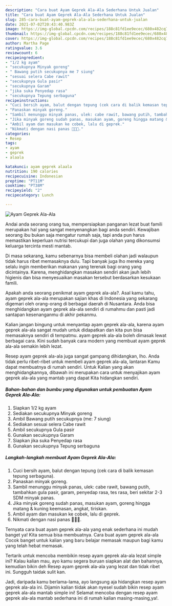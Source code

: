 ```yaml
---
description: "Cara buat Ayam Geprek Ala-Ala Sederhana Untuk Jualan"
title: "Cara buat Ayam Geprek Ala-Ala Sederhana Untuk Jualan"
slug: 285-cara-buat-ayam-geprek-ala-ala-sederhana-untuk-jualan
date: 2021-07-02T20:43:40.983Z
image: https://img-global.cpcdn.com/recipes/188c81fd1ee9ecec/680x482cq70/ayam-geprek-ala-ala-foto-resep-utama.jpg
thumbnail: https://img-global.cpcdn.com/recipes/188c81fd1ee9ecec/680x482cq70/ayam-geprek-ala-ala-foto-resep-utama.jpg
cover: https://img-global.cpcdn.com/recipes/188c81fd1ee9ecec/680x482cq70/ayam-geprek-ala-ala-foto-resep-utama.jpg
author: Martha Page
ratingvalue: 3.6
reviewcount: 6
recipeingredient:
- "1/2 kg ayam"
- "secukupnya Minyak goreng"
- " Bawang putih secukupnya me 7 siung"
- "sesuai selera Cabe rawit"
- "secukupnya Gula pasir"
- "secukupnya Garam"
- "jika suka Penyedap rasa"
- "secukupnya Tepung serbaguna"
recipeinstructions:
- "Cuci bersih ayam, balut dengan tepung (cek cara di balik kemasan tepung serbaguna)."
- "Panaskan minyak goreng."
- "Sambil menunggu minyak panas, ulek: cabe rawit, bawang putih, tambahkan gula pasir, garam, penyedap rasa, tes rasa, beri sekitar 2-3 SDM minyak panas."
- "Jika minyak goreng sudah panas, masukan ayam, goreng hingga matang &amp; kuning keemasan, angkat, tiriskan."
- "Ambil ayam dan masukan ke cobek, lalu di geprek."
- "Nikmati dengan nasi panas 🥰🥰🥰."
categories:
- Resep
tags:
- ayam
- geprek
- alaala

katakunci: ayam geprek alaala 
nutrition: 190 calories
recipecuisine: Indonesian
preptime: "PT11M"
cooktime: "PT38M"
recipeyield: "2"
recipecategory: Lunch

---
```



![Ayam Geprek Ala-Ala](https://img-global.cpcdn.com/recipes/188c81fd1ee9ecec/680x482cq70/ayam-geprek-ala-ala-foto-resep-utama.jpg)

Andai anda seorang orang tua, mempersiapkan panganan lezat buat famili merupakan hal yang sangat menyenangkan bagi anda sendiri. Kewajiban seorang ibu bukan saja mengatur rumah saja, tapi anda pun harus memastikan keperluan nutrisi tercukupi dan juga olahan yang dikonsumsi keluarga tercinta mesti mantab.

Di masa  sekarang, kamu sebenarnya bisa membeli olahan jadi walaupun tidak harus ribet memasaknya dulu. Tapi banyak juga lho mereka yang selalu ingin memberikan makanan yang terenak bagi orang yang dicintainya. Karena, menghidangkan masakan sendiri akan jauh lebih higienis dan bisa menyesuaikan masakan tersebut berdasarkan kesukaan famili. 



Apakah anda seorang penikmat ayam geprek ala-ala?. Asal kamu tahu, ayam geprek ala-ala merupakan sajian khas di Indonesia yang sekarang digemari oleh orang-orang di berbagai daerah di Nusantara. Anda bisa menghidangkan ayam geprek ala-ala sendiri di rumahmu dan pasti jadi santapan kesenanganmu di akhir pekanmu.

Kalian jangan bingung untuk menyantap ayam geprek ala-ala, karena ayam geprek ala-ala sangat mudah untuk didapatkan dan kita pun bisa memasaknya sendiri di tempatmu. ayam geprek ala-ala boleh dimasak lewat berbagai cara. Kini sudah banyak cara modern yang membuat ayam geprek ala-ala semakin lebih lezat.

Resep ayam geprek ala-ala juga sangat gampang dihidangkan, lho. Anda tidak perlu ribet-ribet untuk membeli ayam geprek ala-ala, lantaran Kamu dapat membuatnya di rumah sendiri. Untuk Kalian yang akan menghidangkannya, dibawah ini merupakan cara untuk menyajikan ayam geprek ala-ala yang mantab yang dapat Kita hidangkan sendiri.

<!--inarticleads1-->

##### Bahan-bahan dan bumbu yang digunakan untuk pembuatan Ayam Geprek Ala-Ala:

1. Siapkan 1/2 kg ayam
1. Sediakan secukupnya Minyak goreng
1. Ambil  Bawang putih secukupnya (me: 7 siung)
1. Sediakan sesuai selera Cabe rawit
1. Ambil secukupnya Gula pasir
1. Gunakan secukupnya Garam
1. Siapkan jika suka Penyedap rasa
1. Gunakan secukupnya Tepung serbaguna




<!--inarticleads2-->

##### Langkah-langkah membuat Ayam Geprek Ala-Ala:

1. Cuci bersih ayam, balut dengan tepung (cek cara di balik kemasan tepung serbaguna).
1. Panaskan minyak goreng.
1. Sambil menunggu minyak panas, ulek: cabe rawit, bawang putih, tambahkan gula pasir, garam, penyedap rasa, tes rasa, beri sekitar 2-3 SDM minyak panas.
1. Jika minyak goreng sudah panas, masukan ayam, goreng hingga matang &amp; kuning keemasan, angkat, tiriskan.
1. Ambil ayam dan masukan ke cobek, lalu di geprek.
1. Nikmati dengan nasi panas 🥰🥰🥰.




Ternyata cara buat ayam geprek ala-ala yang enak sederhana ini mudah banget ya! Kita semua bisa membuatnya. Cara buat ayam geprek ala-ala Cocok banget untuk kalian yang baru belajar memasak maupun bagi kamu yang telah hebat memasak.

Tertarik untuk mencoba membikin resep ayam geprek ala-ala lezat simple ini? Kalau kalian mau, ayo kamu segera buruan siapkan alat dan bahannya, kemudian bikin deh Resep ayam geprek ala-ala yang lezat dan tidak ribet ini. Sungguh taidak sulit kan. 

Jadi, daripada kamu berlama-lama, ayo langsung aja hidangkan resep ayam geprek ala-ala ini. Dijamin kalian tiidak akan nyesel sudah bikin resep ayam geprek ala-ala mantab simple ini! Selamat mencoba dengan resep ayam geprek ala-ala mantab sederhana ini di rumah kalian masing-masing,ya!.


